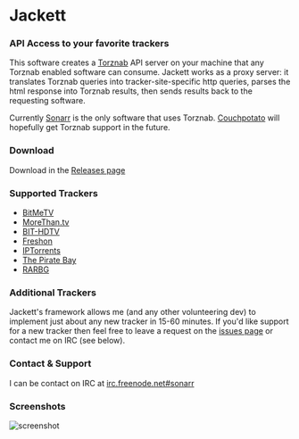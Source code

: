 # Jackett

### API Access to your favorite trackers

This software creates a [Torznab](https://github.com/Sonarr/Sonarr/wiki/Implementing-a-Torznab-indexer) API server on your machine that any Torznab enabled software can consume. Jackett works as a proxy server: it translates Torznab queries into tracker-site-specific http queries, parses the html response into Torznab results, then sends results back to the requesting software. 

Currently [Sonarr](https://sonarr.tv/) is the only software that uses Torznab. [Couchpotato](https://couchpota.to/) will hopefully get Torznab support in the future.

### Download
Download in the [Releases page](https://github.com/zone117x/Jackett/releases)

### Supported Trackers
 * [BitMeTV](http://www.bitmetv.org/)
 * [MoreThan.tv](https://morethan.tv/)
 * [BIT-HDTV](https://www.bit-hdtv.com)
 * [Freshon](https://freshon.tv/)
 * [IPTorrents](https://iptorrents.com/)
 * [The Pirate Bay](https://thepiratebay.se/)
 * [RARBG](https://rarbg.com)


### Additional Trackers
Jackett's framework allows me (and any other volunteering dev) to implement just about any new tracker in 15-60 minutes. If you'd like support for a new tracker then feel free to leave a request on the [issues page](https://github.com/zone117x/Jackett/issues) or contact me on IRC (see below).

### Contact & Support
I can be contact on IRC at [irc.freenode.net#sonarr](http://webchat.freenode.net/?channels=#sonarr)

### Screenshots

![screenshot](http://i.imgur.com/ca3lKif.png "screenshot")
